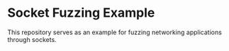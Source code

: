 # Socket Fuzzing Example

This repository serves as an example for fuzzing networking applications through sockets.